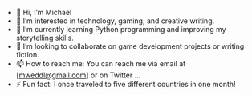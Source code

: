 - 👋 Hi, I’m Michael
- 👀 I’m interested in technology, gaming, and creative writing.
- 🌱 I’m currently learning Python programming and improving my storytelling skills.
- 💞️ I’m looking to collaborate on game development projects or writing fiction.
- 📫 How to reach me: You can reach me via email at [mweddl@gmail.com] or on Twitter ...
- ⚡ Fun fact: I once traveled to five different countries in one month!
<!---
Mweddl/Mweddl is a ✨ special ✨ repository because its `README.md` (this file) appears on your GitHub profile.
You can click the Preview link to take a look at your changes.
--->
